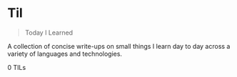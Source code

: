 # Til
> Today I Learned

A collection of concise write-ups on small things I learn day to day across a variety of languages and technologies. 

0 TILs 
